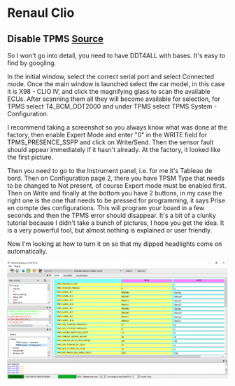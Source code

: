 # Renaul Clio

## Disable TPMS  [Source](https://www.renault-klub.hr/forum/index.php?/topic/55395-tpms-ga%C5%A1enje/)

 So I won't go into detail, you need to have DDT4ALL with bases.
It's easy to find by googling.

In the initial window, select the correct serial port and select Connected mode.
Once the main window is launched select the car model, in this case it is X98 - CLIO IV,
and click the magnifying glass to scan the available ECUs.
After scanning them all they will become available for selection, for TPMS select
T4_BCM_DDT2000 and under TPMS select TPMS System - Configuration.

I recommend taking a screenshot so you always know what was done at the factory,
then enable Expert Mode and enter "0" in the WRITE field for TPMS_PRESENCE_SSPP and click on Write/Send.
Then the sensor fault should appear immediately if it hasn't already.
At the factory, it looked like the first picture.

Then you need to go to the Instrument panel, i.e. for me it's Tableau de bord.
Then on Configuration page 2, there you have TPSM Type that needs to be changed to
Not present, of course Expert mode must be enabled first.
Then on Write and finally at the bottom you have 2 buttons,
in my case the right one is the one that needs to be pressed for programming,
it says Prise en compte des configurations.
This will program your board in a few seconds and then the TPMS error should disappear.
It's a bit of a clunky tutorial because I didn't take a bunch of pictures, I hope you get the idea.
It is a very powerful tool, but almost nothing is explained or user friendly.

Now I'm looking at how to turn it on so that my dipped headlights come on automatically.

![alt text](tpms-tvornicki.thumb.PNG.c0ccb48e30183f88f2372739ec598f2c.PNG "Board")